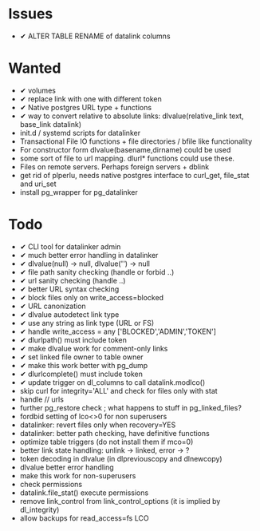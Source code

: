Issues
======
- ✔︎ ALTER TABLE RENAME of datalink columns

Wanted
=======
- ✔︎ volumes
- ✔︎ replace link with one with different token
- ✔︎ Native postgres URL type + functions
- ✔︎ way to convert relative to absolute links: dlvalue(relative_link text, base_link datalink)
- init.d / systemd scripts for datalinker
- Transactional File IO functions + file directories / bfile like functionality
- For constructor form dlvalue(basename,dirname) could be used
- some sort of file to url mapping. dlurl* functions could use these.
- Files on remote servers. Perhaps foreign servers + dblink
- get rid of plperlu, needs native postgres interface to curl_get, file_stat and uri_set
- install pg_wrapper for pg_datalinker

Todo
====
- ✔︎ CLI tool for datalinker admin
- ✔︎ much better error handling in datalinker
- ✔︎ dlvalue(null) -> null, dlvalue('') -> null
- ✔︎ file path sanity checking (handle or forbid ..)
- ✔︎ url sanity checking (handle ..)
- ✔︎ better URL syntax checking
- ✔︎ block files only on write_access=blocked
- ✔︎ URL canonization
- ✔︎ dlvalue autodetect link type
- ✔︎ use any string as link type (URL or FS)
- ✔︎ handle write_access = any ['BLOCKED','ADMIN','TOKEN']
- ✔︎ dlurlpath() must include token
- ✔︎ make dlvalue work for comment-only links
- ✔︎ set linked file owner to table owner
- ✔︎ make this work better with pg_dump
- ✔︎ dlurlcomplete() must include token
- ✔︎ update trigger on dl_columns to call datalink.modlco()
- skip curl for integrity='ALL' and check for files only with stat
- handle // urls
- further pg_restore check ; what happens to stuff in pg_linked_files?
- fordbid setting of lco<>0 for non superusers 
- datalinker: revert files only when recovery=YES
- datalinker: better path checking, have definitive functions
- optimize table triggers (do not install them if mco=0)
- better link state handling: unlink -> linked, error -> ?
- token decoding in dlvalue (in dlpreviouscopy and dlnewcopy)
- dlvalue better error handling
- make this work for non-superusers
- check permissions
- datalink.file_stat() execute permissions
- remove link_control from link_control_options (it is implied by dl_integrity)
- allow backups for read_access=fs LCO
